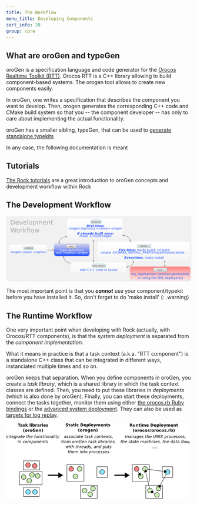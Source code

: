 ```yaml
---
title: The Workflow
menu_title: Developing Components
sort_info: 20
group: core
---
```


What are oroGen and typeGen
---------------------------

oroGen is a specification language and code generator for the [Orocos Realtime
Toolkit (RTT)](http://www.orocos.org/rtt). Orocos RTT is a C++ library allowing to build
component-based systems. The orogen tool allows to create new components easily.

In oroGen, one writes a specification that describes the component you want to
develop. Then, orogen generates the corresponding C++ code and CMake build
system so that you -- the component developer -- has only to care about
implementing the actual functionality.

oroGen has a smaller sibling, typeGen, that can be used to [generate standalone
typekits](type_definitions.html)

In any case, the following documentation is meant

Tutorials
---------

[The Rock tutorials](../tutorials/index.html) are a great introduction to oroGen
concepts and development workflow within Rock

The Development Workflow
------------------------

![Workflow diagram](workflow.png)

The most important point is that you ***cannot*** use your component/typekit
before you have installed it. So, don't forget to do 'make install'
{: .warning}

The Runtime Workflow
--------------------

One very important point when developing with Rock (actually, with Orocos/RTT
components), is that the _system deployment_ is separated from the _component
implementation_.

What it means in practice is that a task context (a.k.a. "RTT component") is a
standalone C++ class that can be integrated in different ways, instanciated
multiple times and so on.

oroGen keeps that separation. When you define components in oroGen, you create a
_task library_, which is a shared library in which the task context classes are
defined. Then, you need to put these libraries in _deployments_ (which is also
done by oroGen). Finally, you can start these deployments, connect the tasks
together, monitor them using either [the orocos.rb Ruby
bindings](../runtime/index.html) or the [advanced system
deployment](../system/index.html). They can also be used as [targets for log
replay](../data_analysis/index.html).

![Runtime Workflow Diagram](deployment_process.png)

